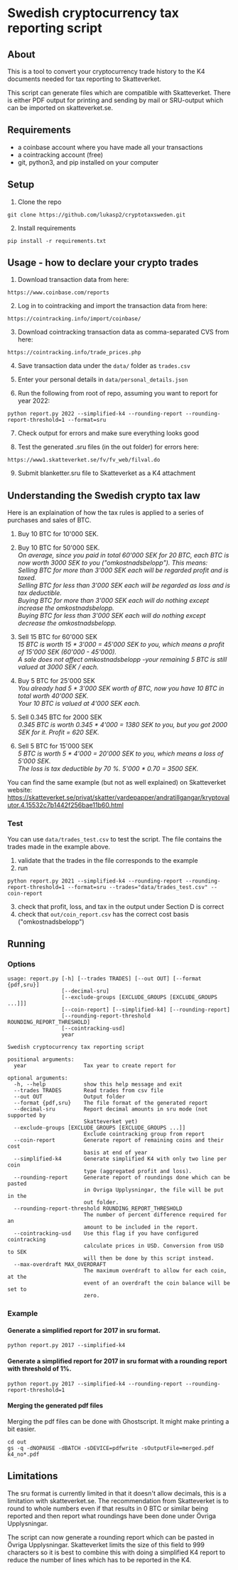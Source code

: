 # Swedish cryptocurrency tax reporting script
## About
This is a tool to convert your cryptocurrency trade history to the K4 documents needed
for tax reporting to Skatteverket.

This script can generate files which are compatible with Skatteverket. There is either 
PDF output for printing and sending by mail or SRU-output which can be imported on 
skatteverket.se.

## Requirements
* a coinbase account where you have made all your transactions
* a cointracking account (free)
* git, python3, and pip installed on your computer

## Setup
1. Clone the repo
```
git clone https://github.com/lukasp2/cryptotaxsweden.git
```
2. Install requirements
```
pip install -r requirements.txt
```

## Usage - how to declare your crypto trades
1. Download transaction data from here:
```
https://www.coinbase.com/reports
```
2. Log in to cointracking and import the transaction data from here:
```
https://cointracking.info/import/coinbase/
```

3. Download cointracking transaction data as comma-separated CVS from here:
```
https://cointracking.info/trade_prices.php
```

4. Save transaction data under the `data/` folder as `trades.csv`

5. Enter your personal details in `data/personal_details.json`

6. Run the following from root of repo, assuming you want to report for year 2022:
```
python report.py 2022 --simplified-k4 --rounding-report --rounding-report-threshold=1 --format=sru
```

7. Check output for errors and make sure everything looks good

8. Test the generated .sru files (in the out folder) for errors here:
```
https://www1.skatteverket.se/fv/fv_web/filval.do
```

9. Submit blanketter.sru file to Skatteverket as a K4 attachment

## Understanding the Swedish crypto tax law
Here is an explaination of how the tax rules is applied to a series of purchases and sales of BTC.
1. Buy 10 BTC for 10'000 SEK.
2. Buy 10 BTC for 50'000 SEK. \
_On average, since you paid in total 60'000 SEK for 20 BTC, each BTC is now worth 3000 SEK to you ("omkostnadsbelopp"). This means:_ \
_Selling BTC for more than 3'000 SEK each will be regarded profit and is taxed._ \
_Selling BTC for less than 3'000 SEK each will be regarded as loss and is tax deductible._ \
_Buying BTC for more than 3'000 SEK each will do nothing except increase the omkostnadsbelopp._ \
_Buying BTC for less than 3'000 SEK each will do nothing except decrease the omkostnadsbelopp._ 

3. Sell 15 BTC for 60'000 SEK \
_15 BTC is worth 15 * 3'000 = 45'000 SEK to you, which means a profit of 15'000 SEK (60'000 - 45'000)._ \
_A sale does not affect omkostnadsbelopp -your remaining 5 BTC is still valued at 3000 SEK / each._

4. Buy 5 BTC for 25'000 SEK \
_You already had 5 * 3'000 SEK worth of BTC, now you have 10 BTC in total worth 40'000 SEK._ \
_Your 10 BTC is valued at 4'000 SEK each._

5. Sell 0.345 BTC for 2000 SEK \
_0.345 BTC is worth 0.345 * 4'000 = 1380 SEK to you, but you got 2000 SEK for it. Profit = 620 SEK._

6. Sell 5 BTC for 15'000 SEK \
_5 BTC is worth 5 * 4'000 = 20'000 SEK to you, which means a loss of 5'000 SEK._ \
_The loss is tax deductible by 70 %. 5'000 * 0.70 = 3500 SEK._

You can find the same example (but not as well explained) on Skatteverket website: \
https://skatteverket.se/privat/skatter/vardepapper/andratillgangar/kryptovalutor.4.15532c7b1442f256bae11b60.html

### Test
You can use `data/trades_test.csv` to test the script. The file contains the trades made in the example above.

1. validate that the trades in the file corresponds to the example
2. run 
```
python report.py 2021 --simplified-k4 --rounding-report --rounding-report-threshold=1 --format=sru --trades="data/trades_test.csv" --coin-report
```
3. check that profit, loss, and tax in the output under Section D is correct
4. check that `out/coin_report.csv` has the correct cost basis ("omkostnadsbelopp")

## Running
### Options
```
usage: report.py [-h] [--trades TRADES] [--out OUT] [--format {pdf,sru}]
                 [--decimal-sru]
                 [--exclude-groups [EXCLUDE_GROUPS [EXCLUDE_GROUPS ...]]]
                 [--coin-report] [--simplified-k4] [--rounding-report]
                 [--rounding-report-threshold ROUNDING_REPORT_THRESHOLD]
                 [--cointracking-usd]
                 year

Swedish cryptocurrency tax reporting script

positional arguments:
  year                  Tax year to create report for

optional arguments:
  -h, --help            show this help message and exit
  --trades TRADES       Read trades from csv file
  --out OUT             Output folder
  --format {pdf,sru}    The file format of the generated report
  --decimal-sru         Report decimal amounts in sru mode (not supported by
                        Skatteverket yet)
  --exclude-groups [EXCLUDE_GROUPS [EXCLUDE_GROUPS ...]]
                        Exclude cointracking group from report
  --coin-report         Generate report of remaining coins and their cost
                        basis at end of year
  --simplified-k4       Generate simplified K4 with only two line per coin
                        type (aggregated profit and loss).
  --rounding-report     Generate report of roundings done which can be pasted
                        in Ovriga Upplysningar, the file will be put in the
                        out folder.
  --rounding-report-threshold ROUNDING_REPORT_THRESHOLD
                        The number of percent difference required for an
                        amount to be included in the report.
  --cointracking-usd    Use this flag if you have configured cointracking
                        calculate prices in USD. Conversion from USD to SEK
                        will then be done by this script instead.
  --max-overdraft MAX_OVERDRAFT
                        The maximum overdraft to allow for each coin, at the
                        event of an overdraft the coin balance will be set to
                        zero.
```

### Example
#### Generate a simplified report for 2017 in sru format.
```
python report.py 2017 --simplified-k4
```

#### Generate a simplified report for 2017 in sru format with a rounding report with threshold of 1%.
```
python report.py 2017 --simplified-k4 --rounding-report --rounding-report-threshold=1
```

#### Merging the generated pdf files
Merging the pdf files can be done with Ghostscript. It might make printing a bit easier.

```
cd out
gs -q -dNOPAUSE -dBATCH -sDEVICE=pdfwrite -sOutputFile=merged.pdf k4_no*.pdf
```

## Limitations
The sru format is currently limited in that it doesn't allow
decimals, this is a limitation with skatteverket.se. The
recommendation from Skatteverket is to round to whole numbers
even if that results in 0 BTC or similar being reported and then
report what roundings have been done under Övriga Upplysningar.

The script can now generate a rounding report which can be
pasted in Övriga Upplysningar. Skatteverket limits the size of
this field to 999 characters so it is best to combine this with
doing a simplified K4 report to reduce the number of lines which
has to be reported in the K4.
